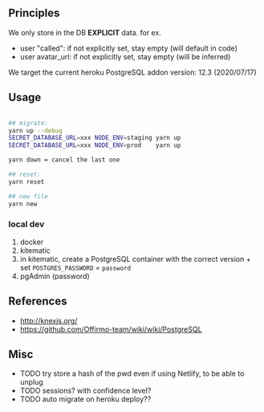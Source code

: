 

## Principles

We only store in the DB **EXPLICIT** data.
for ex.
* user "called": if not explicitly set, stay empty (will default in code)
* user avatar_url: if not explicitly set, stay empty (will be inferred)

We target the current heroku PostgreSQL addon version: 12.3 (2020/07/17)

## Usage

```bash

## migrate:
yarn up --debug
SECRET_DATABASE_URL=xxx NODE_ENV=staging yarn up
SECRET_DATABASE_URL=xxx NODE_ENV=prod    yarn up

yarn down = cancel the last one

## reset:
yarn reset

## new file
yarn new
```

### local dev

1. docker
2. kitematic
3. in kitematic, create a PostgreSQL container with the correct version + set `POSTGRES_PASSWORD` = `password`
4. pgAdmin (password)


## References

* http://knexjs.org/
* https://github.com/Offirmo-team/wiki/wiki/PostgreSQL

## Misc
* TODO try store a hash of the pwd even if using Netlify, to be able to unplug
* TODO sessions? with confidence level?
* TODO auto migrate on heroku deploy??
